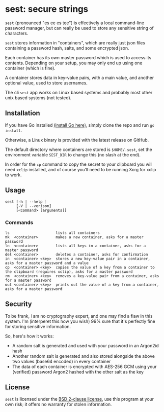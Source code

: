 # sest: secure strings
`sest` (pronounced "es ee es tee") is effectively a local command-line password manager, but can really be used to store any sensitive string of characters.

`sest` stores information in "containers", which are really just json files containing a password hash, salts, and some encrypted json.

Each container has its own master password which is used to access its contents. Depending on your setup, you may only end up using one container (which is fine).

A container stores data in key-value pairs, with a main value, and another optional value, used to store usernames.

The cli `sest` app works on Linux based systems and probably most other unix based systems (not tested).

## Installation
If you have Go installed [(install Go here)](https://golang.org/doc/install#install), simply clone the repo and run `go install`.

Otherwise, a Linux binary is provided with the latest release on GitHub.

The default directory where containers are stored is `$HOME/.sest`, set the environment variable `SEST_DIR` to change this (no slash at the end).

In order for the `cp` command to copy the secret to your clipboard you will need `xclip` installed, and of course you'll need to be running Xorg for xclip to work.

## Usage
```
sest [-h | --help ] 
     [-V | --verison]
     [<command> [arguments]]
```

### Commands
```
ls                     lists all containers
mk  <container>        makes a new container, asks for a master password
ln  <container>        lists all keys in a container, asks for a master password
del <container>        deletes a container, asks for confirmation
in  <container> <key>  stores a new key-value pair in a container, asks for a master password and a value
cp  <container> <key>  copies the value of a key from a container to the clipboard (requires xclip), asks for a master password
rm  <container> <key>  removes a key-value pair from a container, asks for a master password
out <container> <key>  prints out the value of a key from a container, asks for a master password
```

## Security
To be frank, I am no cryptography expert, and one may find a flaw in this system. I'm (interperet this how you wish) 99% sure that it's perfectly fine for storing sensitive information.

So, here's how it works:
* A random salt is generated and used with your password in an Argon2id hash
* Another random salt is generated and also stored alongside the above two values (base64 encoded) in every container
* The data of each container is encrypted with AES-256 GCM using your (verified) password Argon2 hashed with the other salt as the key

## License
`sest` is licensed under the [BSD 2-clause license](https://github.com/tteeoo/sest/blob/master/LICENSE), use this program at your own risk; it offers no warranty for stolen information.
